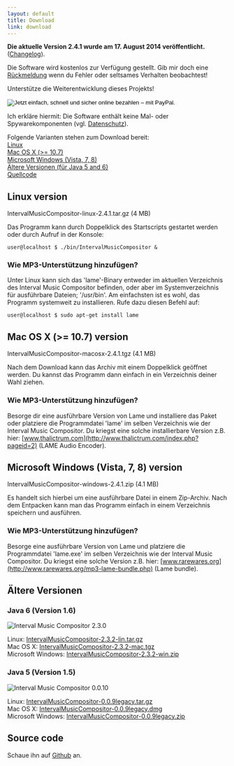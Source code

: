 ```yaml
---
layout: default
title: Download
link: download
---
```


**Die aktuelle Version 2.4.1 wurde am 17. August 2014 veröffentlicht.**<br/>
([Changelog](https://raw.githubusercontent.com/nwaldispuehl/interval-music-compositor/master/intervalmusiccompositor.build/documentation/retorte_IntervalMusicCompositor_changelog.txt)).

Die Software wird kostenlos zur Verfügung gestellt. Gib mir doch eine [Rückmeldung](feedback_support) wenn du Fehler oder seltsames Verhalten beobachtest!

Unterstütze die Weiterentwicklung dieses Projekts! 
<p>
<form action="https://www.paypal.com/cgi-bin/webscr" method="post" target="_top">
<input name="cmd" value="_s-xclick" type="hidden">
<input name="hosted_button_id" value="5LNPUEDL99G62" type="hidden">
<input src="https://www.paypalobjects.com/de_DE/CH/i/btn/btn_donateCC_LG.gif" name="submit" alt="Jetzt einfach, schnell und sicher online bezahlen – mit PayPal." border="0" type="image">
<img alt="" src="https://www.paypalobjects.com/de_DE/i/scr/pixel.gif" width="1" border="0" height="1">
</form>
</p>

Ich erkläre hiermit: Die Software enthält keine Mal- oder Spywarekomponenten (vgl. [Datenschutz](et_cetera/#privacy)). 

Folgende Varianten stehen zum Download bereit: <br/>
[Linux](#linux) <br/>
[Mac OS X (>= 10.7)](#osx) <br/>
[Microsoft Windows (Vista, 7, 8)](#windows) <br/>
[Ältere Versionen (für Java 5 and 6)](#legacy) <br/>
[Quellcode](#source) 


<a name="linux"></a>
## Linux version

IntervalMusicCompositor-linux-2.4.1.tar.gz (4 MB)

Das Programm kann durch Doppelklick des Startscripts gestartet werden oder durch Aufruf in der Konsole:

    user@localhost $ ./bin/IntervalMusicCompositor &

### Wie MP3-Unterstützung hinzufügen?
Unter Linux kann sich das 'lame'-Binary entweder im aktuellen Verzeichnis des Interval Music Compositor befinden, oder aber im Systemverzeichnis für ausführbare Dateien; '/usr/bin'. Am einfachsten ist es wohl, das Programm systemweit zu installieren. Rufe dazu diesen Befehl auf: 

    user@localhost $ sudo apt-get install lame

<a name="osx"></a>
## Mac OS X (>= 10.7) version

IntervalMusicCompositor-macosx-2.4.1.tgz (4.1 MB)

Nach dem Download kann das Archiv mit einem Doppelklick geöffnet werden. Du kannst das Programm dann einfach in ein Verzeichnis deiner Wahl ziehen. 

### Wie MP3-Unterstützung hinzufügen?
Besorge dir eine ausführbare Version von Lame und installiere das Paket oder platziere die Programmdatei 'lame' im selben Verzeichnis wie der Interval Music Compositor. Du kriegst eine solche installierbare Version z.B. hier: [www.thalictrum.com](http://www.thalictrum.com/index.php?pageid=2) (LAME Audio Encoder). 

<a name="windows"></a>
## Microsoft Windows (Vista, 7, 8) version

IntervalMusicCompositor-windows-2.4.1.zip (4.1 MB)

Es handelt sich hierbei um eine ausführbare Datei in einem Zip-Archiv. Nach dem Entpacken kann man das Programm einfach in einem Verzeichnis speichern und ausführen.

### Wie MP3-Unterstützung hinzufügen?
Besorge eine ausführbare Version von Lame und platziere die Programmdatei 'lame.exe' im selben Verzeichnis wie der Interval Music Compositor. Du kriegst eine solche Version z.B. hier: [www.rarewares.org](http://www.rarewares.org/mp3-lame-bundle.php) (Lame bundle). 

<a name="legacy"></a>
## Ältere Versionen

### Java 6 (Version 1.6)
![Interval Music Compositor 2.3.0](/interval-music-compositor/img/imc-2.3.0.jpg)

Linux: [IntervalMusicCompositor-2.3.2-lin.tar.gz](/interval-music-compositor/resources/IntervalMusicCompositor-2.3.2-lin.tar.gz) <br/>
Mac OS X: [IntervalMusicCompositor-2.3.2-mac.tgz](/interval-music-compositor/resources/IntervalMusicCompositor-2.3.2-mac.tgz) <br/>
Microsoft Windows: [IntervalMusicCompositor-2.3.2-win.zip](/interval-music-compositor/resources/IntervalMusicCompositor-2.3.2-win.zip)

### Java 5 (Version 1.5)
![Interval Music Compositor 0.0.10](/interval-music-compositor/img/imc-0.0.10.jpg)

Linux: [IntervalMusicCompositor-0.0.9legacy.tar.gz](/interval-music-compositor/resources/IntervalMusicCompositor-0.0.9legacy.tar.gz) <br/>
Mac OS X: [IntervalMusicCompositor-0.0.9legacy.dmg](/interval-music-compositor/resources/IntervalMusicCompositor-0.0.9legacy.dmg) <br/>
Microsoft Windows: [IntervalMusicCompositor-0.0.9legacy.zip](/interval-music-compositor/resources/IntervalMusicCompositor-0.0.9legacy.zip)

<a name="source"></a>
## Source code
Schaue ihn auf [Github](https://github.com/nwaldispuehl/interval-music-compositor) an.
